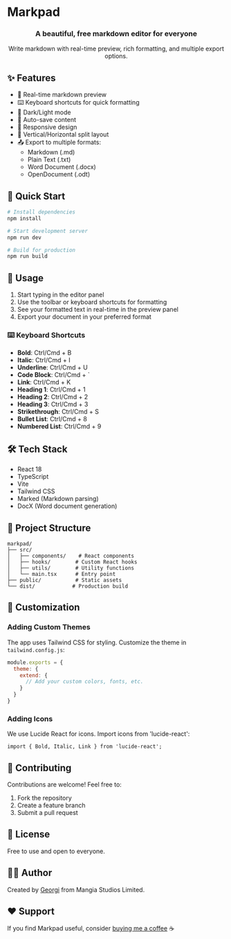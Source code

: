 # Markpad

<div align="center">
  <h3>A beautiful, free markdown editor for everyone</h3>
  <p>Write markdown with real-time preview, rich formatting, and multiple export options.</p>
</div>

## ✨ Features

- 📝 Real-time markdown preview
- ⌨️ Keyboard shortcuts for quick formatting
- 🎨 Dark/Light mode
- 💾 Auto-save content
- 📱 Responsive design
- 🔄 Vertical/Horizontal split layout
- 📤 Export to multiple formats:
  - Markdown (.md)
  - Plain Text (.txt)
  - Word Document (.docx)
  - OpenDocument (.odt)

## 🚀 Quick Start

```bash
# Install dependencies
npm install

# Start development server
npm run dev

# Build for production
npm run build
```

## 🎯 Usage

1. Start typing in the editor panel
2. Use the toolbar or keyboard shortcuts for formatting
3. See your formatted text in real-time in the preview panel
4. Export your document in your preferred format

### ⌨️ Keyboard Shortcuts

- **Bold**: Ctrl/Cmd + B
- **Italic**: Ctrl/Cmd + I
- **Underline**: Ctrl/Cmd + U
- **Code Block**: Ctrl/Cmd + `
- **Link**: Ctrl/Cmd + K
- **Heading 1**: Ctrl/Cmd + 1
- **Heading 2**: Ctrl/Cmd + 2
- **Heading 3**: Ctrl/Cmd + 3
- **Strikethrough**: Ctrl/Cmd + S
- **Bullet List**: Ctrl/Cmd + 8
- **Numbered List**: Ctrl/Cmd + 9

## 🛠️ Tech Stack

- React 18
- TypeScript
- Vite
- Tailwind CSS
- Marked (Markdown parsing)
- DocX (Word document generation)

## 📁 Project Structure

```
markpad/
├── src/
│   ├── components/    # React components
│   ├── hooks/        # Custom React hooks
│   ├── utils/        # Utility functions
│   └── main.tsx      # Entry point
├── public/           # Static assets
└── dist/            # Production build
```

## 🎨 Customization

### Adding Custom Themes

The app uses Tailwind CSS for styling. Customize the theme in `tailwind.config.js`:

```js
module.exports = {
  theme: {
    extend: {
      // Add your custom colors, fonts, etc.
    }
  }
}
```

### Adding Icons

We use Lucide React for icons. Import icons from 'lucide-react':

```tsx
import { Bold, Italic, Link } from 'lucide-react';
```

## 🤝 Contributing

Contributions are welcome! Feel free to:

1. Fork the repository
2. Create a feature branch
3. Submit a pull request

## 📄 License

Free to use and open to everyone.

## 👨‍💻 Author

Created by [Georgi](https://x.com/georgipep) from Mangia Studios Limited.

## ❤️ Support

If you find Markpad useful, consider [buying me a coffee](https://www.buymeacoffee.com/georgipep) ☕